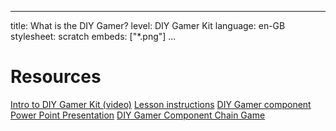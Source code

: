 * * *

title: What is the DIY Gamer? level: DIY Gamer Kit language: en-GB stylesheet: scratch embeds: ["*.png"] ...

# Resources

[Intro to DIY Gamer Kit (video)](https://www.youtube.com/watch?v=VhS-M1i5H4g&feature=youtu.be) [Lesson instructions](http://www.techwillsaveus.com/az/wp-content/uploads/2014/09/CCLesson1_DIY_Gamer_lessonplan3.pdf) [DIY Gamer component Power Point Presentation](https://www.techwillsaveus.com/az/wp-content/uploads/2014/06/Gamer_card_game_presentation.pdf) [DIY Gamer Component Chain Game](https://www.techwillsaveus.com/az/wp-content/uploads/2014/06/Gamer_card_game_large.pdf)